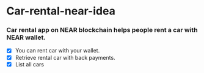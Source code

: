 # Car-rental-near-idea

### Car rental app on NEAR blockchain helps people rent a car with NEAR wallet.
- [x] You can rent car with your wallet.
- [x] Retrieve rental car with back payments.
- [x] List all cars  
